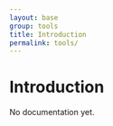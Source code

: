 ```yaml
---
layout: base
group: tools
title: Introduction
permalink: tools/
---
```


# Introduction

<p class="hint hint--error">No documentation yet.</p>